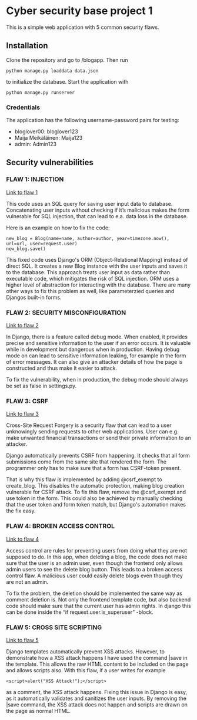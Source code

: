 # Cyber security base project 1

This is a simple web application with 5 common security flaws.

## Installation

Clone the repository and go to /blogapp. Then run

```
python manage.py loaddata data.json
```

to initialize the database. Start the application with

```
python manage.py runserver
```

### Credentials

The application has the following username-password pairs for testing:

* bloglover00: bloglover123
* Maija Meikäläinen: Maija123
* admin: Admin123

## Security vulnerabilities

### FLAW 1: INJECTION

[Link to flaw 1](https://github.com/EeviLuukkonen/cyber-security-project1/blob/99912fcd8b924f918474053c59db99bb7cfa69c9/blogapp/blogs/views.py#L26)

This code uses an SQL query for saving user input data to database. Concatenating user inputs without checking if it’s malicious makes the form vulnerable for SQL injection, that can lead to e.a. data loss in the database.

Here is an example on how to fix the code:

```
new_blog = Blog(name=name, author=author, year=timezone.now(), url=url, user=request.user)
new_blog.save()
```

This fixed code uses Django's ORM (Object-Relational Mapping) instead of direct SQL. It creates a new Blog instance with the user inputs and saves it to the database. This approach treats user input as data rather than executable code, which mitigates the risk of SQL injection. ORM uses a higher level of abstraction for interacting with the database. There are many other ways to fix this problem as well, like parameterzied queries and Djangos built-in forms.


### FLAW 2: SECURITY MISCONFIGURATION

[Link to flaw 2](https://github.com/EeviLuukkonen/cyber-security-project1/blob/99912fcd8b924f918474053c59db99bb7cfa69c9/blogapp/mysite/settings.py#L26)

In Django, there is a feature called debug mode. When enabled, it provides precise and sensitive information to the user if an error occurs. It is valuable while in development but dangerous when in production. Having debug mode on can lead to sensitive information leaking, for example in the form of error messages. It can also give an attacker details of how the page is constructed and thus make it easier to attack.

To fix the vulnerability, when in production, the debug mode should always be set as false in settings.py.


### FLAW 3: CSRF

[Link to flaw 3](https://github.com/EeviLuukkonen/cyber-security-project1/blob/2b1f1af3f72e7f6ac9ce55ab129200ada16d7b93/blogapp/blogs/views.py#L19)

Cross-Site Request Forgery is a security flaw that can lead to a user unknowingly sending requests to other web applications. User can e.g. make unwanted financial transactions or send their private information to an attacker.

Django automatically prevents CSRF from happening. It checks that all form submissions come from the same site that rendered the form. The programmer only has to make sure that a form has CSRF-token present.

That is why this flaw is implemented by adding @csrf_exempt to create_blog. This disables the automatic protection, making blog creation vulnerable for CSRF attack. To fix this flaw, remove the @csrf_exempt and use token in the form. This could also be achieved by manually checking that the user token and form token match, but Django's automation makes the fix easy.


### FLAW 4: BROKEN ACCESS CONTROL
[Link to flaw 4](https://github.com/EeviLuukkonen/cyber-security-project1/blob/99912fcd8b924f918474053c59db99bb7cfa69c9/blogapp/blogs/views.py#L45)

Access control are rules for preventing users from doing what they are not supposed to do. In this app, when deleting a blog, the code does not make sure that the user is an admin user, even though the frontend only allows admin users to see the delete blog button. This leads to a broken access control flaw. A malicious user could easily delete blogs even though they are not an admin.

To fix the problem, the deletion should be implemented the same way as comment deletion is. Not only the frontend template code, but also backend code should make sure that the current user has admin rights. In django this can be done inside the “if request.user.is_superuser” -block.

### FLAW 5: CROSS SITE SCRIPTING

[Link to flaw 5](https://github.com/EeviLuukkonen/cyber-security-project1/blob/99912fcd8b924f918474053c59db99bb7cfa69c9/blogapp/blogs/templates/blogs/detail.html#L15)

Django templates automatically prevent XSS attacks. However, to demonstrate how a XSS attack happens I have used the command |save in the template. This allows the raw HTML content to be included on the page and allows scripts also. With this flaw, if a user writes for example 

```
<script>alert("XSS Attack!");</script>
```
as a comment, the XSS attack happens.
Fixing this issue in Django is easy, as it automatically validates and sanitizes the user inputs. By removing the |save command, the XSS attack does not happen and scripts are drawn on the page as normal HTML.

